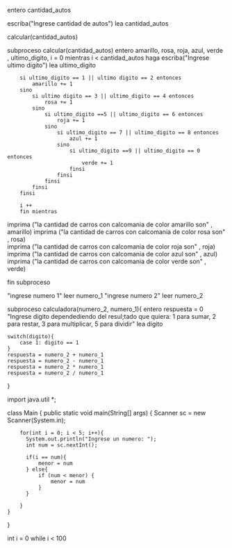 
<!-- inicio algoritmo -->
entero  cantidad_autos

escriba("Ingrese cantidad de autos")
lea cantidad_autos

calcular(cantidad_autos)


subproceso calcular(cantidad_autos)
entero amarillo, rosa, roja, azul, verde , ultimo_digito, i = 0
    mientras i < cantidad_autos haga
        escriba("Ingrese ultimo digito")
        lea ultimo_digito

        si ultimo_digito == 1 || ultimo digito == 2 entonces
            amarillo += 1
        sino
            si ultimo digito == 3 || ultimo_digito == 4 entonces
                rosa += 1
            sino
                si ultimo_digito ==5 || ultimo_digito == 6 entonces
                    roja += 1
                sino
                    si ultimo_digito == 7 || ultimo_digito == 8 entonces 
                        azul += 1
                    sino 
                        si ultimo_digito ==9 || ultimo_digito == 0 entonces 
                            verde += 1
                        finsi
                    finsi  
                finsi
            finsi
        finsi

        i ++
        fin mientras

imprima ("la cantidad de carros con calcomania  de color amarillo son" , amarillo) 
imprima ("la cantidad de carros con calcomania  de color rosa son" , rosa)        
imprima ("la cantidad de carros con calcomania  de color roja son" , roja)        
imprima ("la cantidad de carros con calcomania  de color azul son" , azul)        
imprima ("la cantidad de carros con calcomania  de color verde son" , verde)    

fin subproceso

                     
<!-- fin algoritmo -->







"ingrese numero 1"
leer numero_1
"ingrese numero 2"
leer numero_2


subproceso calculadora(numero_2, numero_1){
    entero respuesta = 0
    "Ingrese digito dependediendo del resul;tado que quiera: 1 para sumar, 2 para restar, 3 para multiplicar, 5 para dividir"
    lea digito

    switch(digito){
        case 1: digito == 1
    }
    respuesta = numero_2 + numero_1
    respuesta = numero_2 - numero_1
    respuesta = numero_2 * numero_1
    respuesta = numero_2 / numero_1

}



import java.util *;

class Main {
    public static void main(String[] args) {
        Scanner sc = new Scanner(System.in);

        for(int i = 0; i < 5; i++){
          System.out.println("Ingrese un numero: ");
          int num = sc.nextInt();

          if(i == num){
              menor = num
          } else{
              if (num < menor) {
                  menor = num
              }
          }

        }
    }
}


int i = 0
while i < 100














